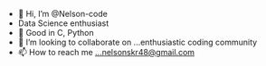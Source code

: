 - 👋 Hi, I’m @Nelson-code
- Data Science enthusiast
- 🌱 Good in C, Python
- 💞️ I’m looking to collaborate on ...enthusiastic coding community
- 📫 How to reach me ...nelsonskr48@gmail.com

<!---
Nelson-code/Nelson-code is a ✨ special ✨ repository because its `README.md` (this file) appears on your GitHub profile.
You can click the Preview link to take a look at your changes.
--->
